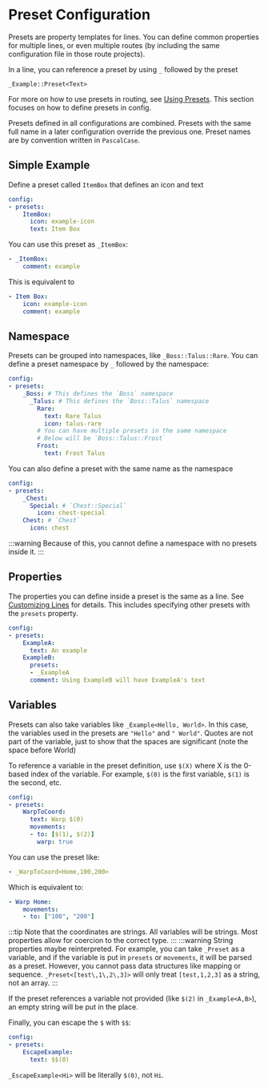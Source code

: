 # Preset Configuration
Presets are property templates for lines. You can define common properties
for multiple lines, or even multiple routes (by including the same configuration file in those route projects).

In a line, you can reference a preset by using `_` followed by the preset
```
_Example::Preset<Text>
```

For more on how to use presets in routing, see [Using Presets](../using-presets.md).
This section focuses on how to define presets in config.

Presets defined in all configurations are combined.
Presets with the same full name in a later configuration override the previous one.
Preset names are by convention written in `PascalCase`.

## Simple Example
Define a preset called `ItemBox` that defines an icon and text
```yaml
config:
- presets:
    ItemBox:
      icon: example-icon      
      text: Item Box
```
You can use this preset as `_ItemBox`:
```yaml
- _ItemBox:
    comment: example
```
This is equivalent to
```yaml
- Item Box:
    icon: example-icon
    comment: example
```

## Namespace
Presets can be grouped into namespaces, like `_Boss::Talus::Rare`. 
You can define a preset namespace by `_` followed by the namespace:
```yaml
config:
- presets:
    _Boss: # This defines the `Boss` namespace
      _Talus: # This defines the `Boss::Talus` namespace
        Rare:
          text: Rare Talus
          icon: talus-rare
        # You can have multiple presets in the same namespace
        # Below will be `Boss::Talus::Frost`
        Frost:
          text: Frost Talus 
```
You can also define a preset with the same name as the namespace
```yaml
config:
- presets:
    _Chest:
      Special: # `Chest::Special`
        icon: chest-special
    Chest: # `Chest`
      icon: chest
```
:::warning
Because of this, you cannot define a namespace with no presets inside it.
:::

## Properties
The properties you can define inside a preset is the same as a line.
See [Customizing Lines](../customizing-lines.md) for details.
This includes specifying other presets with the `presets` property.
```yaml
config:
- presets:
    ExampleA:
      text: An example
    ExampleB:
      presets:
      - _ExampleA
      comment: Using ExampleB will have ExampleA's text
```

## Variables
Presets can also take variables like `_Example<Hello, World>`.
In this case, the variables used in the presets are `"Hello"` and `" World"`. 
Quotes are not part of the variable, just to show that the spaces are significant (note the space before World)

To reference a variable in the preset definition, use `$(X)` where X is the 0-based index of the variable.
For example, `$(0)` is the first variable, `$(1)` is the second, etc.
```yaml
config:
- presets:
    WarpToCoord:
      text: Warp $(0)
      movements:
      - to: [$(1), $(2)]
        warp: true
```
You can use the preset like:
```yaml
- _WarpToCoord<Home,100,200>
```
Which is equivalent to:
```yaml
- Warp Home:
    movements:
    - to: ["100", "200"]
```
:::tip
Note that the coordinates are strings. All variables will be strings.
Most properties allow for coercion to the correct type.
:::
:::warning
String properties maybe reinterpreted. For example, you can take `_Preset` as
a variable, and if the variable is put in `presets` or `movements`, it will be
parsed as a preset. However, you cannot pass data structures like mapping or sequence.
`_Preset<[test\,1\,2\,3]>` will only treat `[test,1,2,3]` as a string, not an array.
:::

If the preset references a variable not provided (like `$(2)` in `_Example<A,B>`),
an empty string will be put in the place.

Finally, you can escape the `$` with `$$`:
```yaml
config:
- presets:
    EscapeExample:
      text: $$(0)
```
`_EscapeExample<Hi>` will be literally `$(0)`, not `Hi`.



